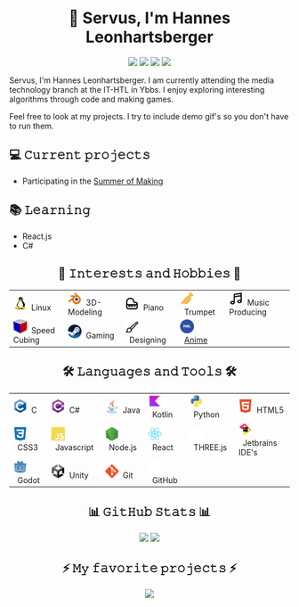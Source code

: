 <!-- Header -->
<!-- gif will go here -->
<h1 align="center">👋 Servus, I'm Hannes Leonhartsberger</h1>
<div align="center">
  <img src="https://img.shields.io/badge/Discord-toastedboii-7289da?style=plastic&logo=discord&logoColor=fff&labelColor=7289da&color=424549">
  <a href="mailto:hannes.leonhartsberger+github@sz-ybbs.ac.at" target="_blank"><img src="https://img.shields.io/badge/MailTo_Link-EA4335?style=plastic&logo=gmail&logoColor=fff&label=E-Mail&labelColor=EA4335&color=424549"></a>
  <img src="https://komarev.com/ghpvc/?username=HannesLeonha&color=blue&style=plastic&abbreviated=true">
  <img src="https://img.shields.io/github/followers/HannesLeonha?style=plastic&logo=github&label=GitHub%20Followers&color=blue">
</div>

<!-- Description -->
Servus, I'm Hannes Leonhartsberger.
I am currently attending the media technology branch at the IT-HTL in Ybbs.
I enjoy exploring interesting algorithms through code and making games.

Feel free to look at my projects. I try to include demo gif's so you don't have to run them.

## 💻 𝙲𝚞𝚛𝚛𝚎𝚗𝚝 𝚙𝚛𝚘𝚓𝚎𝚌𝚝𝚜
 - Participating in the <a href="https://summer.hackclub.com/" target="_blank">Summer of Making</a>

## 📚 𝙻𝚎𝚊𝚛𝚗𝚒𝚗𝚐
 - React.js
 - C#

<!-- Interests -->
<h2 align="center">🎨 𝙸𝚗𝚝𝚎𝚛𝚎𝚜𝚝𝚜 𝚊𝚗𝚍 𝙷𝚘𝚋𝚋𝚒𝚎𝚜 🎨</h2>
<table align="center">
  <tr>
    <td><img width="25px" height="25px" src="https://raw.githubusercontent.com/HannesLeonha/HannesLeonha/refs/heads/main/assets/svg/linux.svg">&nbsp;&nbsp;Linux</td>
    <td><img width="25px" height="25px" src="https://raw.githubusercontent.com/HannesLeonha/HannesLeonha/refs/heads/main/assets/svg/blender.svg">&nbsp;&nbsp;3D-Modeling</td>
    <td><img width="25px" height="25px" src="https://raw.githubusercontent.com/HannesLeonha/HannesLeonha/refs/heads/main/assets/svg/piano.svg">&nbsp;&nbsp;Piano</td>
    <td><img width="25px" height="25px" src="https://raw.githubusercontent.com/HannesLeonha/HannesLeonha/refs/heads/main/assets/svg/trumpet.svg">&nbsp;&nbsp;Trumpet</td>
    <td><img width="25px" height="25px" src="https://raw.githubusercontent.com/HannesLeonha/HannesLeonha/refs/heads/main/assets/svg/music.svg">&nbsp;&nbsp;Music Producing</td>
  </tr>
  <tr>
    <td><img width="25px" height="25px" src="https://raw.githubusercontent.com/HannesLeonha/HannesLeonha/refs/heads/main/assets/svg/rubiks.svg">&nbsp;&nbsp;Speed Cubing</td>
    <td><img width="25px" height="25px" src="https://raw.githubusercontent.com/HannesLeonha/HannesLeonha/refs/heads/main/assets/svg/steam.svg">&nbsp;&nbsp;Gaming</td>
    <td><img width="25px" height="25px" src="https://raw.githubusercontent.com/HannesLeonha/HannesLeonha/refs/heads/main/assets/svg/brush.svg">&nbsp;&nbsp;Designing</td>
    <td><img width="25px" height="25px" src="https://raw.githubusercontent.com/HannesLeonha/HannesLeonha/refs/heads/main/assets/svg/myanimelist.svg">&nbsp;&nbsp;<a href="https://myanimelist.net/animelist/AnimekToast" target="_blank">Anime<a></td>
    <td></td>
  </tr>
</table>

<!-- Technologies -->
<h2 align="center">🛠️ 𝙻𝚊𝚗𝚐𝚞𝚊𝚐𝚎𝚜 𝚊𝚗𝚍 𝚃𝚘𝚘𝚕𝚜 🛠️</h2>
<table align="center">
  <tr>
    <td><img width="25px" height="25px" src="https://raw.githubusercontent.com/HannesLeonha/HannesLeonha/refs/heads/main/assets/svg/c.svg">&nbsp;&nbsp;C</td>
    <td><img width="25px" height="25px" src="https://raw.githubusercontent.com/HannesLeonha/HannesLeonha/refs/heads/main/assets/svg/csharp.svg">&nbsp;&nbsp;C#</td>
    <td><img width="25px" height="25px" src="https://raw.githubusercontent.com/HannesLeonha/HannesLeonha/refs/heads/main/assets/svg/java.svg">&nbsp;&nbsp;Java</td>
    <td><img width="25px" height="25px" src="https://raw.githubusercontent.com/HannesLeonha/HannesLeonha/refs/heads/main/assets/svg/kotlin.svg">&nbsp;&nbsp;Kotlin</td>
    <td><img width="25px" height="25px" src="https://raw.githubusercontent.com/HannesLeonha/HannesLeonha/refs/heads/main/assets/svg/python.svg">&nbsp;&nbsp;Python</td>
    <td><img width="25px" height="25px" src="https://raw.githubusercontent.com/HannesLeonha/HannesLeonha/refs/heads/main/assets/svg/html5.svg">&nbsp;&nbsp;HTML5</td>
  </tr>
  <tr>
    <td><img width="25px" height="25px" src="https://raw.githubusercontent.com/HannesLeonha/HannesLeonha/refs/heads/main/assets/svg/css3.svg">&nbsp;&nbsp;CSS3</td>
    <td><img width="25px" height="25px" src="https://raw.githubusercontent.com/HannesLeonha/HannesLeonha/refs/heads/main/assets/svg/javascript.svg">&nbsp;&nbsp;Javascript</td>
    <td><img width="25px" height="25px" src="https://raw.githubusercontent.com/HannesLeonha/HannesLeonha/refs/heads/main/assets/svg/nodejs.svg">&nbsp;&nbsp;Node.js</td>
    <td><img width="25px" height="25px" src="https://raw.githubusercontent.com/HannesLeonha/HannesLeonha/refs/heads/main/assets/svg/react.svg">&nbsp;&nbsp;React</td>
    <td><picture>
      <source srcset="https://raw.githubusercontent.com/HannesLeonha/HannesLeonha/refs/heads/main/assets/svg/threejs-light.svg"
        media="(prefers-color-scheme: dark)"/>
      <source srcset="https://raw.githubusercontent.com/HannesLeonha/HannesLeonha/refs/heads/main/assets/svg/threejs-dark.svg"
        media="(prefers-color-scheme: light), (prefers-color-scheme: no-preference)"/>
      <img width="25px" height="25px" src="https://raw.githubusercontent.com/HannesLeonha/HannesLeonha/refs/heads/main/assets/svg/threejs-light.svg"/>
    </picture>&nbsp;&nbsp;THREE.js</td>
    <td><img width="25px" height="25px" src="https://raw.githubusercontent.com/HannesLeonha/HannesLeonha/refs/heads/main/assets/svg/jetbrains.svg">&nbsp;&nbsp;Jetbrains IDE's</td>
  </tr>
  <tr>
    <td><img width="25px" height="25px" src="https://raw.githubusercontent.com/HannesLeonha/HannesLeonha/refs/heads/main/assets/svg/godot.svg">&nbsp;&nbsp;Godot</td>
    <td><img width="25px" height="25px" src="https://raw.githubusercontent.com/HannesLeonha/HannesLeonha/refs/heads/main/assets/svg/unity.svg">&nbsp;&nbsp;Unity</td>
    <td><img width="25px" height="25px" src="https://raw.githubusercontent.com/HannesLeonha/HannesLeonha/refs/heads/main/assets/svg/git.svg">&nbsp;&nbsp;Git</td>
    <td><picture>
      <source srcset="https://raw.githubusercontent.com/HannesLeonha/HannesLeonha/refs/heads/main/assets/svg/github-light.svg"
        media="(prefers-color-scheme: dark)"/>
      <source srcset="https://raw.githubusercontent.com/HannesLeonha/HannesLeonha/refs/heads/main/assets/svg/github-dark.svg"
        media="(prefers-color-scheme: light), (prefers-color-scheme: no-preference)"/>
      <img width="25px" height="25px" src="https://raw.githubusercontent.com/HannesLeonha/HannesLeonha/refs/heads/main/assets/svg/github-light.svg"/>
    </picture>&nbsp;&nbsp;GitHub</td>
    <td></td>
    <td></td>
  </tr>
</table>

<!-- GitHub -->
<h2 align="center">📊 𝙶𝚒𝚝𝙷𝚞𝚋 𝚂𝚝𝚊𝚝𝚜 📊</h2>

<p align="center">
  <picture>
    <source
      srcset="https://github-readme-stats.vercel.app/api?username=HannesLeonha&show_icons=true&theme=github_dark"
      media="(prefers-color-scheme: dark)"
    />
    <source
      srcset="https://github-readme-stats.vercel.app/api?username=HannesLeonha&show_icons=true&theme=default"
      media="(prefers-color-scheme: light), (prefers-color-scheme: no-preference)"
    />
    <img src="https://github-readme-stats.vercel.app/api?username=HannesLeonha&show_icons=true"/>
  </picture>
  <picture>
    <source
      srcset="https://github-readme-stats.vercel.app/api/top-langs/?username=HannesLeonha&layout=compact&theme=github_dark"
      media="(prefers-color-scheme: dark)"
    />
    <source
      srcset="https://github-readme-stats.vercel.app/api/top-langs/?username=HannesLeonha&layout=compact&theme=default"
      media="(prefers-color-scheme: light), (prefers-color-scheme: no-preference)"
    />
    <img src="https://github-readme-stats.vercel.app/api/top-langs/?username=HannesLeonha&layout=compact"/>
  </picture>
</p>

<h2 align="center">⚡ 𝙼𝚢 𝚏𝚊𝚟𝚘𝚛𝚒𝚝𝚎 𝚙𝚛𝚘𝚓𝚎𝚌𝚝𝚜 ⚡</h2>
<p align="center">
  <a href="https://github.com/HannesLeonha/RetroCookieClicker">
    <picture>
      <source
        srcset="https://github-readme-stats.vercel.app/api/pin/?username=HannesLeonha&repo=RetroCookieClicker&theme=github_dark"
        media="(prefers-color-scheme: dark)"
      />
      <source
        srcset="https://github-readme-stats.vercel.app/api/pin/?username=HannesLeonha&repo=RetroCookieClicker&theme=default"
        media="(prefers-color-scheme: light), (prefers-color-scheme: no-preference)"
      />
      <img src="https://github-readme-stats.vercel.app/api/pin/?username=HannesLeonha&repo=RetroCookieClicker&show_icons=true"/>
    </picture>
  </a>
</p>
